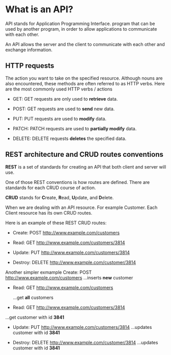 # What is an API?

API stands for Application Programming Interface.
program that can be used by another program, in order to allow applications to communicate with each other.

An API allows the server and the client to communicate with each other and exchange information.

## HTTP requests

The action you want to take on the specified resource. Although nouns are also encountered, these methods are often referred to as HTTP verbs.
Here are the most commonly used HTTP verbs / actions

- GET: GET requests are only used to **retrieve** data.

- POST: GET requests are used to **send** new data.

- PUT: PUT requests are used to **modify** data.

- PATCH: PATCH requests are used to **partially modify** data.

- DELETE: DELETE requests **deletes** the specified data.

## REST architecture and CRUD routes conventions

**REST** is a set of standards for creating an API that both client and server will use. 

One of those REST conventions is how routes are defined. There are standards for each CRUD course of action.

**CRUD** stands for **C**reate, **R**ead, **U**pdate, and **D**elete.

When we are dealing with an API resource. For example Customer. Each Client resource has its own CRUD routes.

Here is an example of these REST CRUD routes:

- Create: POST http://www.example.com/customers

- Read: GET http://www.example.com/customers/3814

- Update: PUT http://www.example.com/customers/3814

- Destroy: DELETE http://www.example.com/customer/3814

Another simpler exmample
Create: POST http://www.example.com/customers
...inserts  **new** customer

- Read: GET http://www.example.com/customers
 
  ...get **all**  customers

- Read: GET http://www.example.com/customers/3814

...get  customer with id **3841**

- Update: PUT http://www.example.com/customers/3814
...updates  customer with id **3841**


- Destroy: DELETE http://www.example.com/customer/3814
  ...updates  customer with id **3841**
